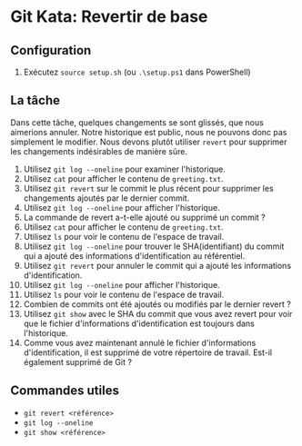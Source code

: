 # Git Kata: Revertir de base

## Configuration

1. Exécutez `source setup.sh` (ou `.\setup.ps1` dans PowerShell)

## La tâche

Dans cette tâche, quelques changements se sont glissés, que nous aimerions annuler. Notre historique est public, nous ne pouvons donc pas simplement le modifier. Nous devons plutôt utiliser `revert` pour supprimer les changements indésirables de manière sûre.

1. Utilisez `git log --oneline` pour examiner l'historique.
2. Utilisez `cat` pour afficher le contenu de `greeting.txt`.
3. Utilisez `git revert` sur le commit le plus récent pour supprimer les changements ajoutés par le dernier commit.
4. Utilisez `git log --oneline` pour afficher l'historique.
5. La commande de revert a-t-elle ajouté ou supprimé un commit ?
6. Utilisez `cat` pour afficher le contenu de `greeting.txt`.
7. Utilisez `ls` pour voir le contenu de l'espace de travail.
8. Utilisez `git log --oneline` pour trouver le SHA(identifiant) du commit qui a ajouté des informations d'identification au référentiel.
9. Utilisez `git revert` pour annuler le commit qui a ajouté les informations d'identification.
10. Utilisez `git log --oneline` pour afficher l'historique.
11. Utilisez `ls` pour voir le contenu de l'espace de travail.
12. Combien de commits ont été ajoutés ou modifiés par le dernier revert ?
13. Utilisez `git show` avec le SHA du commit que vous avez revert pour voir que le fichier d'informations d'identification est toujours dans l'historique.
14. Comme vous avez maintenant annulé le fichier d'informations d'identification, il est supprimé de votre répertoire de travail. Est-il également supprimé de Git ?

## Commandes utiles

- `git revert <référence>`
- `git log --oneline`
- `git show <référence>`
